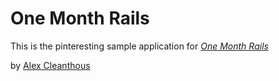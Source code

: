 # One Month Rails

This is the pinteresting sample application for [*One Month Rails*](http://onemonthrails.com)

by [Alex Cleanthous](http://alexcleanthous.com)